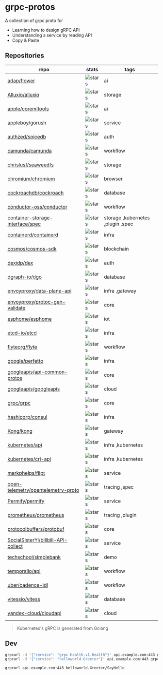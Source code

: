# grpc-protos

A collection of grpc proto for

- Learning how to design gRPC API
- Understanding a service by reading API
- Copy & Paste

## Repositories

<!-- BEGIN REPO -->

repo | stats | tags
---|---|---
[adap/flower](https://github.com/adap/flower) | ![stars](https://img.shields.io/github/stars/adap/flower) | ai
[Alluxio/alluxio](https://github.com/Alluxio/alluxio) | ![stars](https://img.shields.io/github/stars/Alluxio/alluxio) | storage
[apple/coremltools](https://github.com/apple/coremltools) | ![stars](https://img.shields.io/github/stars/apple/coremltools) | ai
[appleboy/gorush](https://github.com/appleboy/gorush) | ![stars](https://img.shields.io/github/stars/appleboy/gorush) | service
[authzed/spicedb](https://github.com/authzed/spicedb) | ![stars](https://img.shields.io/github/stars/authzed/spicedb) | auth
[camunda/camunda](https://github.com/camunda/camunda) | ![stars](https://img.shields.io/github/stars/camunda/camunda) | workflow
[chrislusf/seaweedfs](https://github.com/chrislusf/seaweedfs) | ![stars](https://img.shields.io/github/stars/chrislusf/seaweedfs) | storage
[chromium/chromium](https://github.com/chromium/chromium) | ![stars](https://img.shields.io/github/stars/chromium/chromium) | browser
[cockroachdb/cockroach](https://github.com/cockroachdb/cockroach) | ![stars](https://img.shields.io/github/stars/cockroachdb/cockroach) | database
[conductor-oss/conductor](https://github.com/conductor-oss/conductor) | ![stars](https://img.shields.io/github/stars/conductor-oss/conductor) | workflow
[container-storage-interface/spec](https://github.com/container-storage-interface/spec) | ![stars](https://img.shields.io/github/stars/container-storage-interface/spec) | storage ,kubernetes ,plugin ,spec
[containerd/containerd](https://github.com/containerd/containerd) | ![stars](https://img.shields.io/github/stars/containerd/containerd) | infra
[cosmos/cosmos-sdk](https://github.com/cosmos/cosmos-sdk) | ![stars](https://img.shields.io/github/stars/cosmos/cosmos-sdk) | blockchain
[dexidp/dex](https://github.com/dexidp/dex) | ![stars](https://img.shields.io/github/stars/dexidp/dex) | auth
[dgraph-io/dgo](https://github.com/dgraph-io/dgo) | ![stars](https://img.shields.io/github/stars/dgraph-io/dgo) | database
[envoyproxy/data-plane-api](https://github.com/envoyproxy/data-plane-api) | ![stars](https://img.shields.io/github/stars/envoyproxy/data-plane-api) | infra ,gateway
[envoyproxy/protoc-gen-validate](https://github.com/envoyproxy/protoc-gen-validate) | ![stars](https://img.shields.io/github/stars/envoyproxy/protoc-gen-validate) | core
[esphome/esphome](https://github.com/esphome/esphome) | ![stars](https://img.shields.io/github/stars/esphome/esphome) | iot
[etcd-io/etcd](https://github.com/etcd-io/etcd) | ![stars](https://img.shields.io/github/stars/etcd-io/etcd) | infra
[flyteorg/flyte](https://github.com/flyteorg/flyte) | ![stars](https://img.shields.io/github/stars/flyteorg/flyte) | workflow
[google/perfetto](https://github.com/google/perfetto) | ![stars](https://img.shields.io/github/stars/google/perfetto) | infra
[googleapis/api-common-protos](https://github.com/googleapis/api-common-protos) | ![stars](https://img.shields.io/github/stars/googleapis/api-common-protos) | core
[googleapis/googleapis](https://github.com/googleapis/googleapis) | ![stars](https://img.shields.io/github/stars/googleapis/googleapis) | cloud
[grpc/grpc](https://github.com/grpc/grpc) | ![stars](https://img.shields.io/github/stars/grpc/grpc) | core
[hashicorp/consul](https://github.com/hashicorp/consul) | ![stars](https://img.shields.io/github/stars/hashicorp/consul) | infra
[Kong/kong](https://github.com/Kong/kong) | ![stars](https://img.shields.io/github/stars/Kong/kong) | gateway
[kubernetes/api](https://github.com/kubernetes/api) | ![stars](https://img.shields.io/github/stars/kubernetes/api) | infra ,kubernetes
[kubernetes/cri-api](https://github.com/kubernetes/cri-api) | ![stars](https://img.shields.io/github/stars/kubernetes/cri-api) | infra ,kubernetes
[markphelps/flipt](https://github.com/markphelps/flipt) | ![stars](https://img.shields.io/github/stars/markphelps/flipt) | service
[open-telemetry/opentelemetry-proto](https://github.com/open-telemetry/opentelemetry-proto) | ![stars](https://img.shields.io/github/stars/open-telemetry/opentelemetry-proto) | tracing ,spec
[Permify/permify](https://github.com/Permify/permify) | ![stars](https://img.shields.io/github/stars/Permify/permify) | service
[prometheus/prometheus](https://github.com/prometheus/prometheus) | ![stars](https://img.shields.io/github/stars/prometheus/prometheus) | tracing ,plugin
[protocolbuffers/protobuf](https://github.com/protocolbuffers/protobuf) | ![stars](https://img.shields.io/github/stars/protocolbuffers/protobuf) | core
[SocialSisterYi/bilibili-API-collect](https://github.com/SocialSisterYi/bilibili-API-collect) | ![stars](https://img.shields.io/github/stars/SocialSisterYi/bilibili-API-collect) | service
[techschool/simplebank](https://github.com/techschool/simplebank) | ![stars](https://img.shields.io/github/stars/techschool/simplebank) | demo
[temporalio/api](https://github.com/temporalio/api) | ![stars](https://img.shields.io/github/stars/temporalio/api) | workflow
[uber/cadence-idl](https://github.com/uber/cadence-idl) | ![stars](https://img.shields.io/github/stars/uber/cadence-idl) | workflow
[vitessio/vitess](https://github.com/vitessio/vitess) | ![stars](https://img.shields.io/github/stars/vitessio/vitess) | database
[yandex-cloud/cloudapi](https://github.com/yandex-cloud/cloudapi) | ![stars](https://img.shields.io/github/stars/yandex-cloud/cloudapi) | cloud
<!-- END REPO -->

> Kubernetes's gRPC is generated from Golang

## Dev

```bash
grpcurl -d '{"service": "grpc.health.v1.Health"}' api.example.com:443 grpc.health.v1.Health/Check
grpcurl -d '{"service": "helloworld.Greeter"}' api.example.com:443 grpc.health.v1.Health/Check

grpcurl api.example.com:443 helloworld.Greeter/SayHello
```

